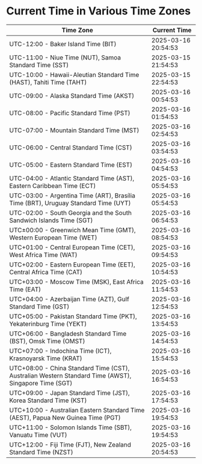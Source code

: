 # Current Time in Various Time Zones

| Time Zone | Current Time |
|-----------|--------------|
| UTC-12:00 - Baker Island Time (BIT) | 2025-03-16 20:54:53 |
| UTC-11:00 - Niue Time (NUT), Samoa Standard Time (SST) | 2025-03-15 21:54:53 |
| UTC-10:00 - Hawaii-Aleutian Standard Time (HAST), Tahiti Time (TAHT) | 2025-03-15 22:54:53 |
| UTC-09:00 - Alaska Standard Time (AKST) | 2025-03-16 00:54:53 |
| UTC-08:00 - Pacific Standard Time (PST) | 2025-03-16 01:54:53 |
| UTC-07:00 - Mountain Standard Time (MST) | 2025-03-16 02:54:53 |
| UTC-06:00 - Central Standard Time (CST) | 2025-03-16 03:54:53 |
| UTC-05:00 - Eastern Standard Time (EST) | 2025-03-16 04:54:53 |
| UTC-04:00 - Atlantic Standard Time (AST), Eastern Caribbean Time (ECT) | 2025-03-16 05:54:53 |
| UTC-03:00 - Argentina Time (ART), Brasília Time (BRT), Uruguay Standard Time (UYT) | 2025-03-16 05:54:53 |
| UTC-02:00 - South Georgia and the South Sandwich Islands Time (SGT) | 2025-03-16 06:54:53 |
| UTC±00:00 - Greenwich Mean Time (GMT), Western European Time (WET) | 2025-03-16 08:54:53 |
| UTC+01:00 - Central European Time (CET), West Africa Time (WAT) | 2025-03-16 09:54:53 |
| UTC+02:00 - Eastern European Time (EET), Central Africa Time (CAT) | 2025-03-16 10:54:53 |
| UTC+03:00 - Moscow Time (MSK), East Africa Time (EAT) | 2025-03-16 11:54:53 |
| UTC+04:00 - Azerbaijan Time (AZT), Gulf Standard Time (GST) | 2025-03-16 12:54:53 |
| UTC+05:00 - Pakistan Standard Time (PKT), Yekaterinburg Time (YEKT) | 2025-03-16 13:54:53 |
| UTC+06:00 - Bangladesh Standard Time (BST), Omsk Time (OMST) | 2025-03-16 14:54:53 |
| UTC+07:00 - Indochina Time (ICT), Krasnoyarsk Time (KRAT) | 2025-03-16 15:54:53 |
| UTC+08:00 - China Standard Time (CST), Australian Western Standard Time (AWST), Singapore Time (SGT) | 2025-03-16 16:54:53 |
| UTC+09:00 - Japan Standard Time (JST), Korea Standard Time (KST) | 2025-03-16 17:54:53 |
| UTC+10:00 - Australian Eastern Standard Time (AEST), Papua New Guinea Time (PGT) | 2025-03-16 19:54:53 |
| UTC+11:00 - Solomon Islands Time (SBT), Vanuatu Time (VUT) | 2025-03-16 19:54:53 |
| UTC+12:00 - Fiji Time (FJT), New Zealand Standard Time (NZST) | 2025-03-16 20:54:53 |
